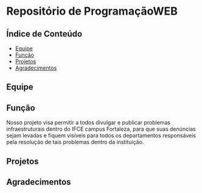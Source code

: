 # Repositório de ProgramaçãoWEB

## Índice de Conteúdo
- [Equipe](#equipe)
- [Função](#função)
- [Projetos](#projetos)
- [Agradecimentos](#agradecimentos)

## Equipe

## Função
Nosso projeto visa permitir a todos divulgar e publicar problemas infraestruturais dentro do IFCE campus Fortaleza, para que suas denúncias sejam levadas e fiquem visíveis para todos os departamentos responsáveis pela resolução de tais problemas dentro da instituição.

## Projetos

## Agradecimentos